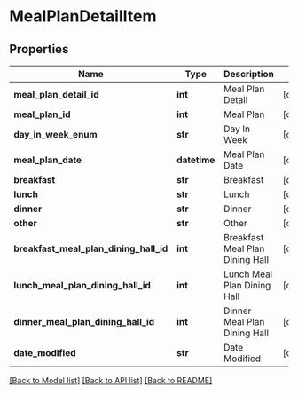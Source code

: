# MealPlanDetailItem

## Properties
Name | Type | Description | Notes
------------ | ------------- | ------------- | -------------
**meal_plan_detail_id** | **int** | Meal Plan Detail | [optional] 
**meal_plan_id** | **int** | Meal Plan | [optional] 
**day_in_week_enum** | **str** | Day In Week | [optional] 
**meal_plan_date** | **datetime** | Meal Plan Date | [optional] 
**breakfast** | **str** | Breakfast | [optional] 
**lunch** | **str** | Lunch | [optional] 
**dinner** | **str** | Dinner | [optional] 
**other** | **str** | Other | [optional] 
**breakfast_meal_plan_dining_hall_id** | **int** | Breakfast Meal Plan Dining Hall | [optional] 
**lunch_meal_plan_dining_hall_id** | **int** | Lunch Meal Plan Dining Hall | [optional] 
**dinner_meal_plan_dining_hall_id** | **int** | Dinner Meal Plan Dining Hall | [optional] 
**date_modified** | **str** | Date Modified | [optional] 

[[Back to Model list]](../README.md#documentation-for-models) [[Back to API list]](../README.md#documentation-for-api-endpoints) [[Back to README]](../README.md)


